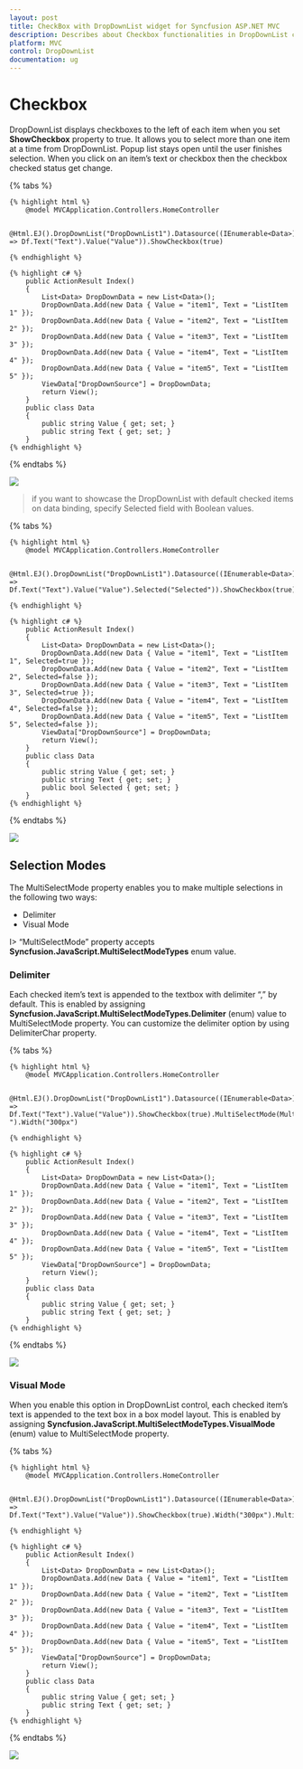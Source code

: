 ```yaml
---
layout: post
title: CheckBox with DropDownList widget for Syncfusion ASP.NET MVC
description: Describes about Checkbox functionalities in DropDownList control for Syncfusion ASP.NET MVC
platform: MVC
control: DropDownList
documentation: ug
---
```


# Checkbox

DropDownList displays checkboxes to the left of each item when you set <b>ShowCheckbox</b> property to true. It allows you to select more than one item at a time from DropDownList. Popup list stays open until the user finishes selection. When you click on an item’s text or checkbox then the checkbox checked status get change.

{% tabs %}

	{% highlight html %}
        @model MVCApplication.Controllers.HomeController
        
        @Html.EJ().DropDownList("DropDownList1").Datasource((IEnumerable<Data>)ViewData["DropDownSource"]).DropDownListFields(Df => Df.Text("Text").Value("Value")).ShowCheckbox(true)
		
	{% endhighlight %}
    
    {% highlight c# %}
        public ActionResult Index()
        {
            List<Data> DropDownData = new List<Data>();
            DropDownData.Add(new Data { Value = "item1", Text = "ListItem 1" });
            DropDownData.Add(new Data { Value = "item2", Text = "ListItem 2" });
            DropDownData.Add(new Data { Value = "item3", Text = "ListItem 3" });
            DropDownData.Add(new Data { Value = "item4", Text = "ListItem 4" });
            DropDownData.Add(new Data { Value = "item5", Text = "ListItem 5" });
            ViewData["DropDownSource"] = DropDownData;
            return View();
        }
        public class Data
        {
            public string Value { get; set; }
            public string Text { get; set; }
        }
    {% endhighlight %}
    
{% endtabs %}

![](Checkbox_images/Checkbox_img1.jpeg)

> if you want to showcase the DropDownList with default checked items on data binding, specify Selected field with Boolean values.

{% tabs %}

	{% highlight html %}
        @model MVCApplication.Controllers.HomeController
        
        @Html.EJ().DropDownList("DropDownList1").Datasource((IEnumerable<Data>)ViewData["DropDownSource"]).DropDownListFields(Df => Df.Text("Text").Value("Value").Selected("Selected")).ShowCheckbox(true).Width("300px")
		
	{% endhighlight %}
    
    {% highlight c# %}
        public ActionResult Index()
        {
            List<Data> DropDownData = new List<Data>();
            DropDownData.Add(new Data { Value = "item1", Text = "ListItem 1", Selected=true });
            DropDownData.Add(new Data { Value = "item2", Text = "ListItem 2", Selected=false });
            DropDownData.Add(new Data { Value = "item3", Text = "ListItem 3", Selected=true });
            DropDownData.Add(new Data { Value = "item4", Text = "ListItem 4", Selected=false });
            DropDownData.Add(new Data { Value = "item5", Text = "ListItem 5", Selected=false });
            ViewData["DropDownSource"] = DropDownData;
            return View();
        }
        public class Data
        {
            public string Value { get; set; }
            public string Text { get; set; }
            public bool Selected { get; set; }
        }
    {% endhighlight %}
    
{% endtabs %}

![](Checkbox_images/Checkbox_img2.jpeg)

## Selection Modes

The MultiSelectMode property enables you to make multiple selections in the following two ways:

* Delimiter 
* Visual Mode

I> “MultiSelectMode” property accepts **Syncfusion.JavaScript.MultiSelectModeTypes** enum value.

### Delimiter

Each checked item’s text is appended to the textbox with delimiter “,” by default. This is enabled by assigning **Syncfusion.JavaScript.MultiSelectModeTypes.Delimiter** (enum) value to MultiSelectMode property. You can customize the delimiter option by using DelimiterChar property.

{% tabs %}

	{% highlight html %}
        @model MVCApplication.Controllers.HomeController
        
        @Html.EJ().DropDownList("DropDownList1").Datasource((IEnumerable<Data>)ViewData["DropDownSource"]).DropDownListFields(Df => Df.Text("Text").Value("Value")).ShowCheckbox(true).MultiSelectMode(MultiSelectModeTypes.Delimiter).DelimiterChar("-").Width("300px")
		
	{% endhighlight %}
    
    {% highlight c# %}
        public ActionResult Index()
        {
            List<Data> DropDownData = new List<Data>();
            DropDownData.Add(new Data { Value = "item1", Text = "ListItem 1" });
            DropDownData.Add(new Data { Value = "item2", Text = "ListItem 2" });
            DropDownData.Add(new Data { Value = "item3", Text = "ListItem 3" });
            DropDownData.Add(new Data { Value = "item4", Text = "ListItem 4" });
            DropDownData.Add(new Data { Value = "item5", Text = "ListItem 5" });
            ViewData["DropDownSource"] = DropDownData;
            return View();
        }
        public class Data
        {
            public string Value { get; set; }
            public string Text { get; set; }
        }
    {% endhighlight %}
    
{% endtabs %}

![](Checkbox_images/Checkbox_img3.jpeg)

### Visual Mode

When you enable this option in DropDownList control, each checked item’s text is appended to the text box in a box model layout. This is enabled by assigning **Syncfusion.JavaScript.MultiSelectModeTypes.VisualMode** (enum) value to MultiSelectMode property.

{% tabs %}

	{% highlight html %}
        @model MVCApplication.Controllers.HomeController
        
        @Html.EJ().DropDownList("DropDownList1").Datasource((IEnumerable<Data>)ViewData["DropDownSource"]).DropDownListFields(Df => Df.Text("Text").Value("Value")).ShowCheckbox(true).Width("300px").MultiSelectMode(MultiSelectModeTypes.VisualMode)
		
	{% endhighlight %}
    
    {% highlight c# %}
        public ActionResult Index()
        {
            List<Data> DropDownData = new List<Data>();
            DropDownData.Add(new Data { Value = "item1", Text = "ListItem 1" });
            DropDownData.Add(new Data { Value = "item2", Text = "ListItem 2" });
            DropDownData.Add(new Data { Value = "item3", Text = "ListItem 3" });
            DropDownData.Add(new Data { Value = "item4", Text = "ListItem 4" });
            DropDownData.Add(new Data { Value = "item5", Text = "ListItem 5" });
            ViewData["DropDownSource"] = DropDownData;
            return View();
        }
        public class Data
        {
            public string Value { get; set; }
            public string Text { get; set; }
        }
    {% endhighlight %}
    
{% endtabs %}

![](Checkbox_images/Checkbox_img4.jpeg)
